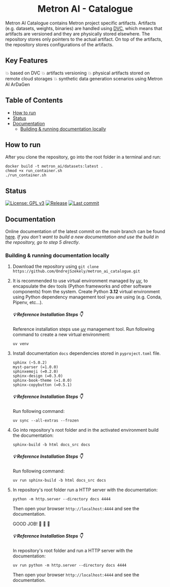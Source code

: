 <h1 align="center">Metron AI - Catalogue</h1>

<!-- <p align="center">
  <kbd><img src="docs_src/imgs/title_img.jpg" alt="Title Illustrative Image" width="700"></kbd>
</p> -->

Metron AI Catalogue contains Metron project specific artifacts. Artifacts (e.g. datasets, weights, binaries) are
handled using [DVC](https://dvc.org/), which means that artifacts are versioned and they are physically stored
elsewhere. The repository stores only pointers to the actual artifact. On top of the artifacts, the repository stores
configurations of the artifacts.

## Key Features <!-- omit in toc -->

:boom: based on DVC
:boom: artifacts versioning
:boom: physical artifacts stored on remote cloud storages
:boom: synthetic data generation scenarios using Metron AI ArDaGen

## Table of Contents <!-- omit in toc -->

- [How to run](#how-to-run)
- [Status](#status)
- [Documentation](#documentation)
  - [Building \& running documentation locally](#building--running-documentation-locally)

## How to run

After you clone the repository, go into the root folder in a terminal and run:

```shell
docker build -t metron_ai/datasets:latest .
chmod +x run_container.sh
./run_container.sh
```

## Status

[![License: GPL v3](https://img.shields.io/github/license/ondrejszekely/metron_ai_catalogue)](https://www.gnu.org/licenses/gpl-3.0) [![Release](https://img.shields.io/github/v/release/ondrejszekely/metron_ai_catalogue)](https://github.com/OndrejSzekely/metron_ai_catalogue/releases) [![Last commit](https://img.shields.io/github/last-commit/ondrejszekely/metron_ai_catalogue/develop)](https://github.com/OndrejSzekely/metron_ai_catalogue/compare/main...develop) <!-- markdownlint-disable MD013 -->

## Documentation

Online documentation of the latest commit on the *main* branch can be found [here](https://ondrejszekely.github.io/metron_ai_catalogue). <!-- markdownlint-disable MD009 -->
*If you don't want to build a new documentation and use the build in the repository, go to step 5 directly*.

### Building & running documentation locally

1. Download the repository using `git clone https://github.com/OndrejSzekely/metron_ai_catalogue.git`
2. It is recommended to use virtual environment managed by [*uv*](https://docs.astral.sh/uv), to encapsulate the dev tools
   (Python frameworks and other software components) from the system. Create Python **3.12** virtual environment using Python
   dependency management tool you are using (e.g. Conda, Pipenv, etc...).

    ##### :bulb: Reference Installation Steps :point_down:   <!-- markdownlint-disable MD001 MD023--> <!-- omit in toc -->

    Reference installation steps use [*uv*](https://docs.astral.sh/uv) management tool. Run following
    command to create a new virtual environment:

    ```shell
    uv venv
    ```

3. Install documentation `docs` dependencies stored in `pyproject.toml` file.

    ```text
    sphinx (~5.0.2)
    myst-parser (=1.0.0)
    sphinxemoji (=0.2.0)
    sphinx-design (=0.3.0)
    sphinx-book-theme (=1.0.0)
    sphinx-copybutton (=0.5.1)
    ```

    ##### :bulb: Reference Installation Steps :point_down: <!-- omit in toc -->
  
    Run following command:

    ```shell
    uv sync --all-extras --frozen
    ```

4. Go into repository's root folder and in the activated environment build the documentation:
   
   ```shell
   sphinx-build -b html docs_src docs
   ```

   ##### :bulb: Reference Installation Steps :point_down: <!-- markdownlint-disable MD024 --> <!-- omit in toc -->

   Run following command:
  
   ```shell
   uv run sphinx-build -b html docs_src docs
   ```

5. In repository's root folder run a HTTP server with the documentation:

   ```shell
   python -m http.server --directory docs 4444
   ```

   Then open your browser `http://localhost:4444` and see the documentation.

   GOOD JOB! :raised_hands: :rocket: :dizzy:

   ##### :bulb: Reference Installation Steps :point_down: <!-- omit in toc -->

   In repository's root folder and run a HTTP server with the documentation:

   ```shell
   uv run python -m http.server --directory docs 4444
   ```

   Then open your browser `http://localhost:4444` and see the documentation.
